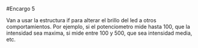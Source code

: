 #Encargo 5

Van a usar la estructura if para alterar el brillo del led a otros comportamientos. Por ejemplo, si el potenciometro mide hasta 100, que la intensidad sea maxima, si mide entre 100 y 500, que sea intensidad media, etc.

